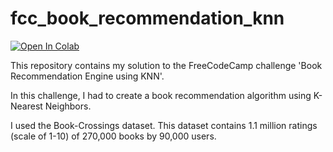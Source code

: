 # fcc_book_recommendation_knn
[![Open In Colab](https://colab.research.google.com/assets/colab-badge.svg)](https://colab.research.google.com/drive/1fj4kZB_cX0QgaFv3X2oLZIWPmBB6wivs#scrollTo=jd2SLCh8oxMh)


This repository contains my solution to the FreeCodeCamp challenge 'Book Recommendation Engine using KNN'.

In this challenge, I had to create a book recommendation algorithm using K-Nearest Neighbors.

I used the Book-Crossings dataset. This dataset contains 1.1 million ratings (scale of 1-10) of 270,000 books by 90,000 users.
